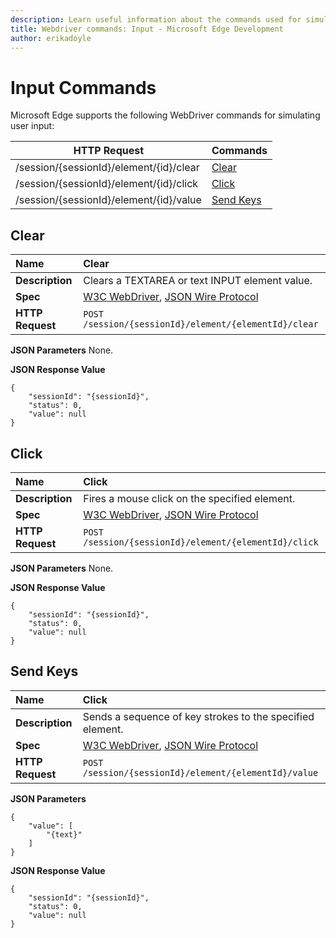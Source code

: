 ```yaml
---
description: Learn useful information about the commands used for simulating user input.
title: Webdriver commands: Input - Microsoft Edge Development
author: erikadoyle
---
```


# Input Commands
Microsoft Edge supports the following WebDriver commands for simulating user input:

| HTTP Request | Commands |
| ------------ | -------- |
| /session/{sessionId}/element/{id}/clear|  [Clear](#clear)|
| /session/{sessionId}/element/{id}/click|  [Click](#click)|
| /session/{sessionId}/element/{id}/value|  [Send Keys](#send-keys)|

## Clear

| **Name** | Clear |
| :------- | :---------- |
| **Description** | Clears a TEXTAREA or text INPUT element value. |
| **Spec** | [W3C WebDriver](https://w3c.github.io/webdriver/webdriver-spec.html#clear), [JSON Wire Protocol](https://code.google.com/p/selenium/wiki/JsonWireProtocol#/session/:sessionId/element/:id/clear) |
| **HTTP Request** | `POST /session/{sessionId}/element/{elementId}/clear` |

**JSON Parameters**
None.

**JSON Response Value**
```
{
    "sessionId": "{sessionId}",
    "status": 0,
    "value": null
}
```

## Click

| **Name** | Click |
| :------- | :---------- |
| **Description** | Fires a mouse click on the specified element. |
| **Spec** | [W3C WebDriver](https://w3c.github.io/webdriver/webdriver-spec.html#click), [JSON Wire Protocol](https://code.google.com/p/selenium/wiki/JsonWireProtocol#/session/:sessionId/element/:id/click) |
| **HTTP Request** | `POST /session/{sessionId}/element/{elementId}/click` |

**JSON Parameters**
None.

**JSON Response Value**
```
{
    "sessionId": "{sessionId}",
    "status": 0,
    "value": null
}
```

## Send Keys

| **Name** | Click |
| :------- | :---------- |
| **Description** | Sends a sequence of key strokes to the specified element. |
| **Spec** | [W3C WebDriver](https://w3c.github.io/webdriver/webdriver-spec.html#sendkeys), [JSON Wire Protocol](https://code.google.com/p/selenium/wiki/JsonWireProtocol#/session/:sessionId/element/:id/value) |
| **HTTP Request** | `POST /session/{sessionId}/element/{elementId}/value` |

**JSON Parameters**
```
{
    "value": [
        "{text}"
    ]
}
```

**JSON Response Value**
```
{
    "sessionId": "{sessionId}",
    "status": 0,
    "value": null
}
```
